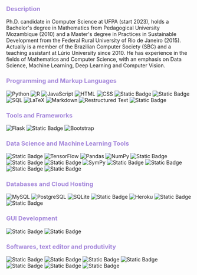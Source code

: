 <h3 style="color:a588db"> Description</h3>
Ph.D. candidate in Computer Science at UFPA (start 2023), holds a Bachelor's degree in Mathematics from Pedagogical University Mozambique (2010) and a Master's degree in Practices in Sustainable Development from the Federal Rural University of Rio de Janeiro (2015). Actually is a member of the Brazilian Computer Society (SBC) and a teaching assistant at Lúrio University since 2010. He has experience in the fields of Mathematics and Computer Science, with an emphasis on Data Science, Machine Learning, Deep Learning and Computer Vision.

<!-- Programming and Markup Languages -->
<h3 style="color:a588db"> Programming and Markup Languages</h3>
<p>
  <img alt="Python" src="https://img.shields.io/badge/Python-14354C.svg?logo=python&logoColor=white">
  <img alt="R" src="https://img.shields.io/badge/R-276DC3.svg?logo=r&logoColor=white">
  <img alt="JavaScript" src="https://img.shields.io/badge/JavaScript-F7DF1E.svg?logo=javascript&logoColor=black">
  <img alt="HTML" src="https://img.shields.io/badge/HTML-E34F26.svg?logo=html5&logoColor=white">
  <img alt="CSS" src="https://img.shields.io/badge/CSS-1572B6.svg?logo=css3&logoColor=white">
  <img alt="Static Badge" src="https://img.shields.io/badge/Jinja-grey?style=flat&logo=jinja&labelColor=red">
  <img alt="Static Badge" src="https://img.shields.io/badge/PHP-%23777BB4?style=flat&logo=php&labelColor=black">
  <img alt="SQL" src="https://custom-icon-badges.demolab.com/badge/SQL-025E8C.svg?logo=database&logoColor=white">
  <img alt="LaTeX" src="https://img.shields.io/badge/LaTeX-008080.svg?logo=LaTeX&logoColor=white">
  <img alt="Markdown" src="https://img.shields.io/badge/Markdown-000000.svg?logo=markdown&logoColor=white">
  <img alt="Restructured Text" src="https://img.shields.io/badge/Restructured Text-3a4148.svg?logo=readthedocs&logoColor=white">
  <img alt="Static Badge" src="https://img.shields.io/badge/sphinx-black?style=flat&logo=sphinx&labelColor=black">
</p>


<!-- Tools and Frameworks -->
<h3 style="color:a588db"> Tools and Frameworks</h3>

<p>
    <img alt="Flask" src="https://img.shields.io/badge/Flask-000000.svg?logo=flask&logoColor=white">
    <img alt="Static Badge" src="https://img.shields.io/badge/django-%23092E20?style=flat&logo=django&labelColor=dark-grey">
    <img alt="Bootstrap" src="https://img.shields.io/badge/Bootstrap-7952B3.svg?logo=bootstrap&logoColor=white">
</p>

     
<!-- Data Science & Machine Learning Tools -->
<h3 style="color:a588db">   Data Science and Machine Learning Tools</h3>
<p>
    <img alt="Static Badge" src="https://img.shields.io/badge/keras-%23D00000?style=flat&logo=Keras&logoSize=auto&labelColor=grey&color=%23D00000">
    <img alt="TensorFlow" src="https://img.shields.io/badge/TensorFlow-FF6F00.svg?logo=TensorFlow&logoColor=white">
    <img alt="Pandas" src="https://img.shields.io/badge/Pandas-150458.svg?logo=pandas&logoColor=white">
    <img alt="NumPy" src="https://img.shields.io/badge/Numpy-013243.svg?logo=numpy&logoColor=white">
    <img alt="Static Badge" src="https://img.shields.io/badge/Matplolib-%23559ced?style=flat&logoSize=auto&labelColor=white">
    <img alt="Static Badge" src="https://img.shields.io/badge/Scikit_Learn-%23F7931E?style=flat&logo=scikitlearn&logoSize=auto&labelColor=blue&color=%23F7931E">
    <img alt="Static Badge" src="https://img.shields.io/badge/Scipy-%238CAAE6?style=flat&logo=scipy&logoSize=auto&labelColor=white&color=%238CAAE6">
    <img alt="SymPy" src="https://img.shields.io/badge/SymPy-3B5526.svg?logo=sympy&logoColor=white">
    <img alt="Static Badge" src="https://img.shields.io/badge/OpenCV-%235C3EE8?style=flat&logo=opencv&logoSize=auto&labelColor=green&color=%235C3EE8">
    <img alt="Static Badge" src="https://img.shields.io/badge/Altair-%230096D6?style=flat&logo=altair&logoSize=auto">
    <img alt="Static Badge" src="https://img.shields.io/badge/PyTorch-%23EE4C2C?style=flat&logo=PyTorch&logoSize=auto&labelColor=white&color=%23EE4C2C">
    <img alt="Static Badge" src="https://img.shields.io/badge/YOLO-%23111F68?style=flat&logo=yolo&logoSize=auto">

</p>


<!-- Databases and Cloud Hosting -->
<h3 style="color:a588db"> Databases and Cloud Hosting</h3>
  
<p>
    <img alt="MySQL" src="https://img.shields.io/badge/MySQL-00f.svg?logo=mysql&logoColor=white">
    <img alt="PostgreSQL" src ="https://img.shields.io/badge/PostgreSQL-316192.svg?logo=postgresql&logoColor=white">
    <img alt="SQLite" src ="https://img.shields.io/badge/SQLite-07405e.svg?logo=sqlite&logoColor=white">
    <img alt="Static Badge" src="https://img.shields.io/badge/SQLAlchemy-%23D71F00?style=flat&logo=sqlalchemy&logoSize=auto&labelColor=black">
    <img alt="Heroku" src="https://img.shields.io/badge/Heroku-430098.svg?logo=heroku&logoColor=white">
    <img alt="Static Badge" src="https://img.shields.io/badge/Python%20Anywhere-%231D9FD7?style=flat&logo=pythonanywhere&logoSize=auto&labelColor=black">
    <img alt="Static Badge" src="https://img.shields.io/badge/Akamai%20Cloud-%230096D6?style=flat&logo=akamai&logoSize=auto&labelColor=white">
</p>

<!-- GUI development -->
<h3 style="color:a588db"> GUI Development</h3>
<p>
    <img alt="Static Badge" src="https://img.shields.io/badge/Tkinter-%230096D6?style=flat&logo=python&logoSize=auto&labelColor=%23acd437">
    <img alt="Static Badge" src="https://img.shields.io/badge/PyQt5-%230096D6?style=flat&logo=python&logoSize=auto&labelColor=%23acd437">
</p>

<!-- Softwares, text editor and produtivity -->
<h3 style="color:a588db"> Softwares, text editor and produtivity</h3>
<p>
    <img alt="Static Badge" src="https://img.shields.io/badge/MS_Office_365-%230096D6?style=flat&logo=altair&logoSize=auto">
    <img alt="Static Badge" src="https://img.shields.io/badge/Google%20WorkSpace-%234285F4?style=flat&logo=google&logoSize=auto&labelColor=white">
    <img alt="Static Badge" src="https://img.shields.io/badge/GNU_Bash-%234EAA25?style=flat&logo=gnubash&logoSize=auto&labelColor=black">
    <img alt="Static Badge" src="https://img.shields.io/badge/Git-black?style=flat&logo=git&logoSize=auto&labelColor=white">
    <img alt="Static Badge" src="https://img.shields.io/badge/GitHub-%23181717?style=flat&logo=github&logoSize=auto&labelColor=black">
    <img alt="Static Badge" src="https://img.shields.io/badge/json-%23181717?style=flat&logo=json&logoSize=auto&labelColor=black">
    <img alt="Static Badge" src="https://img.shields.io/badge/GIMP-%238C8073?style=flat&logo=GIMP&logoSize=auto&labelColor=black&color=%238C8073">
</p>




